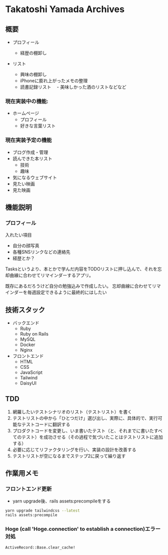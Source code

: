 # Takatoshi Yamada Archives

## 概要

- プロフィール
  - 経歴の棚卸し

- リスト
  - 興味の棚卸し
  - iPhoneに膨れ上がったメモの整理
  - 読書記録リスト
　- 美味しかった酒のリストなどなど

### 現在実装中の機能:

- ホームページ
  - プロフィール
  - 好きな言葉リスト

### 現在実装予定の機能

- ブログ作成・管理
- 読んできた本リスト
  - 技術
  - 趣味
- 気になるウェブサイト
- 見たい映画
- 見た映画

## 機能説明

### プロフィール

入れたい項目
- 自分の顔写真
- 各種SNSリンクなどの連絡先
- 経歴とか？

Tasksというより、本とかで学んだ内容をTODOリストに押し込んで、それを忘却曲線に合わせてリマインダーするアプリ。

既存にあるだろうけど自分の勉強込みで作成したい。
忘却曲線に合わせてリマインダーを毎週設定できるように最終的にはしたい

## 技術スタック

- バックエンド
  - Ruby
  - Ruby on Rails
  - MySQL
  - Docker
  - Nginx
- フロントエンド
  - HTML
  - CSS
  - JavaScript
  - Tailwind
  - DaisyUI

## TDD

1. 網羅したいテストシナリオのリスト（テストリスト）を書く
2. テストリストの中から「ひとつだけ」選び出し、実際に、具体的で、実行可能なテストコードに翻訳する
3. プロダクトコードを変更し、いま書いたテスト（と、それまでに書いたすべてのテスト）を成功させる（その過程で気づいたことはテストリストに追加する）
4. 必要に応じてリファクタリングを行い、実装の設計を改善する
5. テストリストが空になるまでステップ2に戻って繰り返す

## 作業用メモ

### フロントエンド更新

- yarn upgrade後、rails assets:precompileをする

```bash
yarn upgrade tailwindcss --latest
rails assets:precompile
```

### Hoge (call 'Hoge.connection' to establish a connection)エラー対処

```pry
ActiveRecord::Base.clear_cache!
```